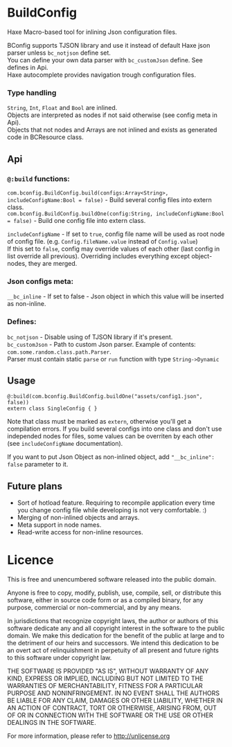 # BuildConfig
Haxe Macro-based tool for inlining Json configuration files.

BConfig supports TJSON library and use it instead of default Haxe json parser unless `bc_notjson` define set.  
You can define your own data parser with `bc_customJson` define. See defines in Api.  
Haxe autocomplete provides navigation trough configuration files.

### Type handling
`String`, `Int`, `Float` and `Bool` are inlined.  
Objects are interpreted as nodes if not said otherwise (see config meta in Api).  
Objects that not nodes and Arrays are not inlined and exists as generated code in BCResource class.  

## Api
### `@:build` functions:
`com.bconfig.BuildConfig.build(configs:Array<String>, includeConfigName:Bool = false)` - Build several config files into extern class.  
`com.bconfig.BuildConfig.buildOne(config:String, includeConfigName:Bool = false)` - Build one config file into extern class.

`includeConfigName` - If set to `true`, config file name will be used as root node of config file. (e.g. `Config.fileName.value` instead of `Config.value`)  
If this set to `false`, config may override values of each other (last config in list override all previous). Overriding includes everything except object-nodes, they are merged.

### Json configs meta:
`__bc_inline` - If set to false - Json object in which this value will be inserted as non-inline.  
### Defines:
`bc_notjson` - Disable using of TJSON library if it's present.  
`bc_customJson` - Path to custom Json parser. Example of contents: `com.some.random.class.path.Parser`.  
Parser must contain static `parse` or `run` function with type `String->Dynamic`

## Usage
```
@:build(com.bconfig.BuildConfig.buildOne("assets/config1.json", false))
extern class SingleConfig { }
```
Note that class must be marked as `extern`, otherwise you'll get a compilation errors.
If you build several configs into one class and don't use independed nodes for files, some values can be overriten by each other (see `includeConfigName` documentation).

If you want to put Json Object as non-inlined object, add `"__bc_inline": false` parameter to it.

## Future plans
* Sort of hotload feature. Requiring to recompile application every time you change config file while developing is not very comfortable. :)
* Merging of non-inlined objects and arrays.
* Meta support in node names.
* Read-write access for non-inline resources.

# Licence
This is free and unencumbered software released into the public domain.

Anyone is free to copy, modify, publish, use, compile, sell, or
distribute this software, either in source code form or as a compiled
binary, for any purpose, commercial or non-commercial, and by any
means.

In jurisdictions that recognize copyright laws, the author or authors
of this software dedicate any and all copyright interest in the
software to the public domain. We make this dedication for the benefit
of the public at large and to the detriment of our heirs and
successors. We intend this dedication to be an overt act of
relinquishment in perpetuity of all present and future rights to this
software under copyright law.

THE SOFTWARE IS PROVIDED "AS IS", WITHOUT WARRANTY OF ANY KIND,
EXPRESS OR IMPLIED, INCLUDING BUT NOT LIMITED TO THE WARRANTIES OF
MERCHANTABILITY, FITNESS FOR A PARTICULAR PURPOSE AND NONINFRINGEMENT.
IN NO EVENT SHALL THE AUTHORS BE LIABLE FOR ANY CLAIM, DAMAGES OR
OTHER LIABILITY, WHETHER IN AN ACTION OF CONTRACT, TORT OR OTHERWISE,
ARISING FROM, OUT OF OR IN CONNECTION WITH THE SOFTWARE OR THE USE OR
OTHER DEALINGS IN THE SOFTWARE.

For more information, please refer to <http://unlicense.org>

